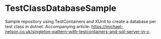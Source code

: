 # TestClassDatabaseSample
Sample repository using TestContainers and XUnit to create a database per test class in dotnet. Accompanying article: https://michael-nelson.co.uk/singleton-pattern-with-testcontainers-and-sql-server-in-c.
